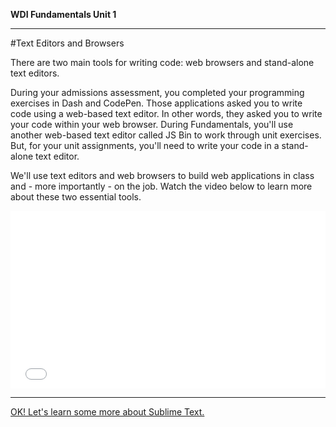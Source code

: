 **WDI Fundamentals Unit 1**

---

#Text Editors and Browsers

There are two main tools for writing code: web browsers and stand-alone text editors.

During your admissions assessment, you completed your programming exercises in Dash and CodePen. Those applications asked you to write code using a web-based text editor. In other words, they asked you to write your code within your web browser. During Fundamentals, you'll use another web-based text editor called JS Bin to work through unit exercises. But, for your unit assignments, you'll need to write your code in a stand-alone text editor.

We'll use text editors and web browsers to build web applications in class and - more importantly - on the job. Watch the video below to learn more about these two essential tools.

<div class="wistia_responsive_padding" style="padding:56.25% 0 0 0;position:relative;"><div class="wistia_responsive_wrapper" style="height:100%;left:0;position:absolute;top:0;width:100%;"><iframe src="//fast.wistia.net/embed/iframe/cas8lb36dt?seo=false&videoFoam=true" allowtransparency="true" frameborder="0" scrolling="no" class="wistia_embed" name="wistia_embed" allowfullscreen mozallowfullscreen webkitallowfullscreen oallowfullscreen msallowfullscreen width="100%" height="100%"></iframe></div></div>
<script src="//fast.wistia.net/assets/external/E-v1.js" async></script>

---

[OK! Let's learn some more about Sublime Text.](05_lesson.md)
